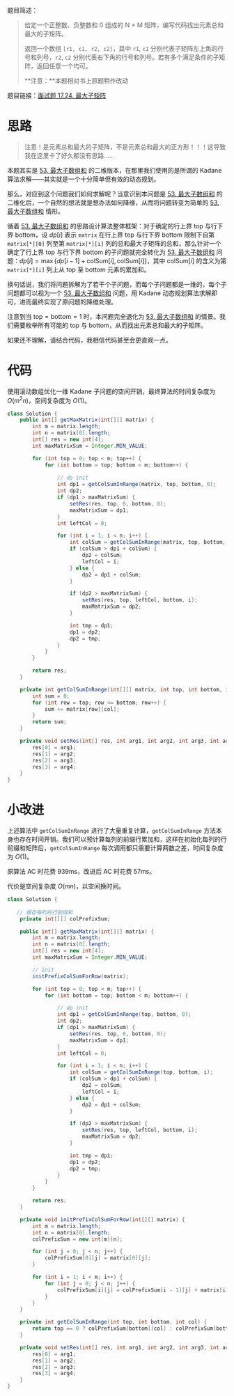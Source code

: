 题目简述：

> 给定一个正整数、负整数和 0 组成的 N × M 矩阵，编写代码找出元素总和最大的子矩阵。
>
> 返回一个数组 `[r1, c1, r2, c2]`，其中 `r1`, `c1` 分别代表子矩阵左上角的行号和列号，`r2`, `c2` 分别代表右下角的行号和列号。若有多个满足条件的子矩阵，返回任意一个均可。
>
> **注意：**本题相对书上原题稍作改动

题目链接：[面试题 17.24. 最大子矩阵](https://leetcode.cn/problems/max-submatrix-lcci/)

# 思路

> 注意！是元素总和最大的子矩阵，不是元素总和最大的正方形！！！这导致我在这里卡了好久都没有思路……

本题其实是 [53. 最大子数组和](https://leetcode.cn/problems/maximum-subarray/) 的二维版本，在那里我们使用的是所谓的 Kadane 算法求解——其实就是一个十分简单但有效的动态规划。

那么，对应到这个问题我们如何求解呢？当意识到本问题是 [53. 最大子数组和](https://leetcode.cn/problems/maximum-subarray/)  的二维化后，一个自然的想法就是想办法如何降维，从而将问题转变为简单的 [53. 最大子数组和](https://leetcode.cn/problems/maximum-subarray/) 情形。

循着 [53. 最大子数组和](https://leetcode.cn/problems/maximum-subarray/) 的思路设计算法整体框架：对于确定的行上界 $\mathrm{top}$ 与行下界 $\mathrm{bottom}$，设 $dp[i]$ 表示 `matrix` 在行上界 $\mathrm{top}$ 与行下界 $\mathrm{bottom}$ 限制下自第 `matrix[*][0]` 列至第 `matrix[*][i]` 列的总和最大子矩阵的总和，那么针对一个确定了行上界 $\mathrm{top}$ 与行下界 $\mathrm{bottom}$ 的子问题就完全转化为 [53. 最大子数组和](https://leetcode.cn/problems/maximum-subarray/) 问题：$dp[i]=\max\{dp[i-1]+\mathrm{colSum}[i],\,\mathrm{colSum}[i]\}$，其中 $\mathrm{colSum}[i]$ 的含义为第 `matrix[*][i]` 列上从 $\mathrm{top}$ 至 $\mathrm{bottom}$ 元素的累加和。

换句话说，我们将问题拆解为了若干个子问题，而每个子问题都是一维的，每个子问题都可以视为一个 [53. 最大子数组和](https://leetcode.cn/problems/maximum-subarray/) 问题，用 Kadane 动态规划算法求解即可，进而最终实现了原问题的降维处理。

注意到当 $\mathrm{top}=\mathrm{bottom}=1$ 时，本问题完全退化为 [53. 最大子数组和](https://leetcode.cn/problems/maximum-subarray/) 的情景。我们需要枚举所有可能的 $\mathrm{top}$ 与 $\mathrm{bottom}$，从而找出元素总和最大的子矩阵。

如果还不理解，请结合代码，我相信代码甚至会更直观一点。

# 代码

使用滚动数组优化一维 Kadane 子问题的空间开销，最终算法的时间复杂度为 $O(m^2n)$，空间复杂度为 $O(1)$。

```java
class Solution {
    public int[] getMaxMatrix(int[][] matrix) {
        int m = matrix.length;
        int n = matrix[0].length;
        int[] res = new int[4];
        int maxMatrixSum = Integer.MIN_VALUE;

        for (int top = 0; top < m; top++) {
            for (int bottom = top; bottom < m; bottom++) {
                
                // dp init
                int dp1 = getColSumInRange(matrix, top, bottom, 0);
                int dp2;
                if (dp1 > maxMatrixSum) {
                    setRes(res, top, 0, bottom, 0);
                    maxMatrixSum = dp1;
                }
                int leftCol = 0;

                for (int i = 1; i < n; i++) {
                    int colSum = getColSumInRange(matrix, top, bottom, i);
                    if (colSum > dp1 + colSum) {
                        dp2 = colSum;
                        leftCol = i;
                    } else {
                        dp2 = dp1 + colSum;
                    }

                    if (dp2 > maxMatrixSum) {
                        setRes(res, top, leftCol, bottom, i);
                        maxMatrixSum = dp2;
                    }

                    int tmp = dp1;
                    dp1 = dp2;
                    dp2 = tmp;
                }
            }
        }

        return res;
    }

    private int getColSumInRange(int[][] matrix, int top, int bottom, int col) {
        int sum = 0;
        for (int row = top; row <= bottom; row++) {
            sum += matrix[row][col];
        }
        return sum;
    }

    private void setRes(int[] res, int arg1, int arg2, int arg3, int arg4) {
        res[0] = arg1;
        res[1] = arg2;
        res[2] = arg3;
        res[3] = arg4;
    }
}
```

# 小改进

上述算法中 `getColSumInRange` 进行了大量重复计算，`getColSumInRange` 方法本身也存在时间开销。我们可以预计算每列的前缀行累加和，这样在初始化每列的行前缀和矩阵后，`getColSumInRange` 每次调用都只需要计算两数之差，时间复杂度为 $O(1)$。

原算法 AC 时花费 939ms，改进后 AC 时花费 57ms。

代价是空间复杂度 $O(mn)$，以空间换时间。

```java
class Solution {
    
   // 缓存每列的行前缀和
    private int[][] colPrefixSum;

    public int[] getMaxMatrix(int[][] matrix) {
        int m = matrix.length;
        int n = matrix[0].length;
        int[] res = new int[4];
        int maxMatrixSum = Integer.MIN_VALUE;

        // init
        initPrefixColSumForRow(matrix);

        for (int top = 0; top < m; top++) {
            for (int bottom = top; bottom < m; bottom++) {

                // dp init
                int dp1 = getColSumInRange(top, bottom, 0);
                int dp2;
                if (dp1 > maxMatrixSum) {
                    setRes(res, top, 0, bottom, 0);
                    maxMatrixSum = dp1;
                }
                int leftCol = 0;

                for (int i = 1; i < n; i++) {
                    int colSum = getColSumInRange(top, bottom, i);
                    if (colSum > dp1 + colSum) {
                        dp2 = colSum;
                        leftCol = i;
                    } else {
                        dp2 = dp1 + colSum;
                    }

                    if (dp2 > maxMatrixSum) {
                        setRes(res, top, leftCol, bottom, i);
                        maxMatrixSum = dp2;
                    }

                    int tmp = dp1;
                    dp1 = dp2;
                    dp2 = tmp;
                }
            }
        }

        return res;
    }

    private void initPrefixColSumForRow(int[][] matrix) {
        int m = matrix.length;
        int n = matrix[0].length;
        colPrefixSum = new int[m][n];

        for (int j = 0; j < n; j++) {
            colPrefixSum[0][j] = matrix[0][j];
        }

        for (int i = 1; i < m; i++) {
            for (int j = 0; j < n; j++) {
                colPrefixSum[i][j] = colPrefixSum[i - 1][j] + matrix[i][j];
            }
        }
    }

    private int getColSumInRange(int top, int bottom, int col) {
        return top == 0 ? colPrefixSum[bottom][col] : colPrefixSum[bottom][col] - colPrefixSum[top - 1][col];
    }

    private void setRes(int[] res, int arg1, int arg2, int arg3, int arg4) {
        res[0] = arg1;
        res[1] = arg2;
        res[2] = arg3;
        res[3] = arg4;
    }
}
```

